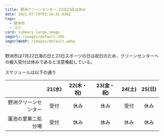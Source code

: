 ```yaml
---
title: 野洲クリーンセンター 22日23日は休み
date: 2021-07-19T01:16:31.638Z
tags:
  - 野洲市
  - ゴミ
card: summary_large_image
imgUrl: /images/default.JPG
imgUrlWebP: /images/default.webp
---
```

野洲市は7月22日海の日と23日スポーツの日は祝日のため、クリーンセンターへの搬入受付は休みであると注意喚起している。

スケジュールは以下の通り

||21(水)|22(木・祝)|23(金・祝)|24(土)|25(日)|
|----:|:----:|:----:|:----:|:----:|:----:|
|野洲クリーンセンター|受付|休み|休み|受付|休み|
|蓮池の里第二処分場|受付|休み|休み|休み|休み|